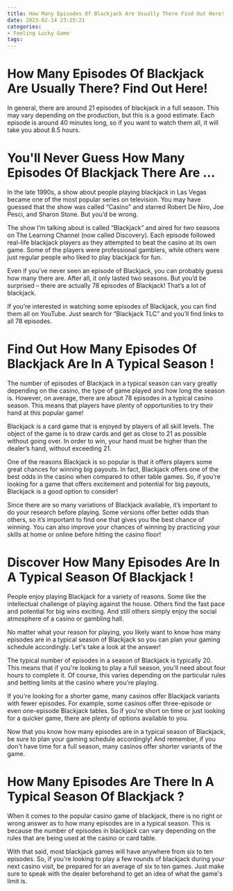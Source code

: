 ```yaml
---
title: How Many Episodes Of Blackjack Are Usually There Find Out Here!
date: 2023-02-14 23:25:21
categories:
- Feeling Lucky Game
tags:
---
```



#  How Many Episodes Of Blackjack Are Usually There? Find Out Here!

In general, there are around 21 episodes of blackjack in a full season. This may vary depending on the production, but this is a good estimate. Each episode is around 40 minutes long, so if you want to watch them all, it will take you about 8.5 hours.

#  You'll Never Guess How Many Episodes Of Blackjack There Are … 

In the late 1990s, a show about people playing blackjack in Las Vegas became one of the most popular series on television. You may have guessed that the show was called “Casino” and starred Robert De Niro, Joe Pesci, and Sharon Stone. But you’d be wrong.

The show I’m talking about is called “Blackjack” and aired for two seasons on The Learning Channel (now called Discovery). Each episode followed real-life blackjack players as they attempted to beat the casino at its own game. Some of the players were professional gamblers, while others were just regular people who liked to play blackjack for fun.

Even if you’ve never seen an episode of Blackjack, you can probably guess how many there are. After all, it only lasted two seasons. But you’d be surprised – there are actually 78 episodes of Blackjack! That’s a lot of blackjack.

If you’re interested in watching some episodes of Blackjack, you can find them all on YouTube. Just search for “Blackjack TLC” and you’ll find links to all 78 episodes.

#  Find Out How Many Episodes Of Blackjack Are In A Typical Season !

The number of episodes of Blackjack in a typical season can vary greatly depending on the casino, the type of game played and how long the season is. However, on average, there are about 78 episodes in a typical casino season. This means that players have plenty of opportunities to try their hand at this popular game! 

Blackjack is a card game that is enjoyed by players of all skill levels. The object of the game is to draw cards and get as close to 21 as possible without going over. In order to win, your hand must be higher than the dealer’s hand, without exceeding 21. 

One of the reasons Blackjack is so popular is that it offers players some great chances for winning big payouts. In fact, Blackjack offers one of the best odds in the casino when compared to other table games. So, if you’re looking for a game that offers excitement and potential for big payouts, Blackjack is a good option to consider! 

Since there are so many variations of Blackjack available, it’s important to do your research before playing. Some versions offer better odds than others, so it’s important to find one that gives you the best chance of winning. You can also improve your chances of winning by practicing your skills at home or online before hitting the casino floor!

#  Discover How Many Episodes Are In A Typical Season Of Blackjack !

People enjoy playing Blackjack for a variety of reasons. Some like the intellectual challenge of playing against the house. Others find the fast pace and potential for big wins exciting. And still others simply enjoy the social atmosphere of a casino or gambling hall.

No matter what your reason for playing, you likely want to know how many episodes are in a typical season of Blackjack so you can plan your gaming schedule accordingly. Let's take a look at the answer!

The typical number of episodes in a season of Blackjack is typically 20. This means that if you're looking to play a full season, you'll need about four hours to complete it. Of course, this varies depending on the particular rules and betting limits at the casino where you're playing.

If you're looking for a shorter game, many casinos offer Blackjack variants with fewer episodes. For example, some casinos offer three-episode or even one-episode Blackjack tables. So if you're short on time or just looking for a quicker game, there are plenty of options available to you.

Now that you know how many episodes are in a typical season of Blackjack, be sure to plan your gaming schedule accordingly! And remember, if you don't have time for a full season, many casinos offer shorter variants of the game.

#  How Many Episodes Are There In A Typical Season Of Blackjack ?

When it comes to the popular casino game of blackjack, there is no right or wrong answer as to how many episodes are in a typical season. This is because the number of episodes in blackjack can vary depending on the rules that are being used at the casino or card table.

With that said, most blackjack games will have anywhere from six to ten episodes. So, if you're looking to play a few rounds of blackjack during your next casino visit, be prepared for an average of six to ten games. Just make sure to speak with the dealer beforehand to get an idea of what the game's limit is.